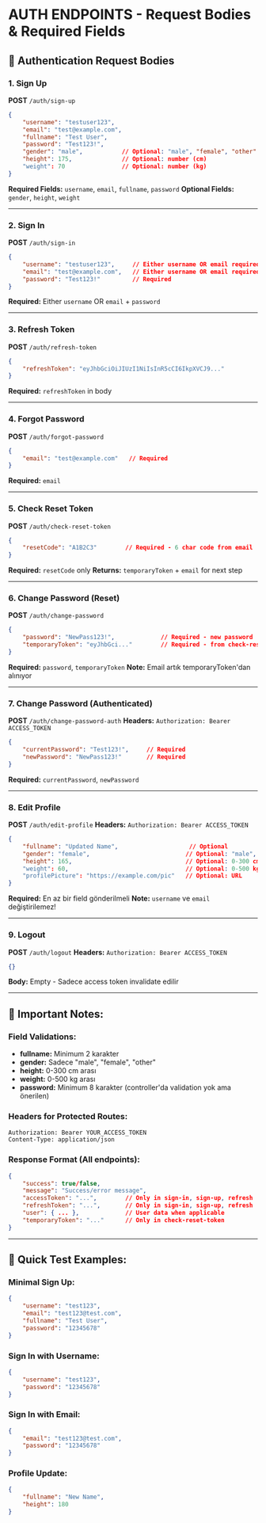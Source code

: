 # AUTH ENDPOINTS - Request Bodies & Required Fields

## 🔐 Authentication Request Bodies

### 1. **Sign Up**
**POST** `/auth/sign-up`
```json
{
    "username": "testuser123",
    "email": "test@example.com", 
    "fullname": "Test User",
    "password": "Test123!",
    "gender": "male",           // Optional: "male", "female", "other"
    "height": 175,              // Optional: number (cm)
    "weight": 70                // Optional: number (kg)
}
```
**Required Fields:** `username`, `email`, `fullname`, `password`
**Optional Fields:** `gender`, `height`, `weight`

---

### 2. **Sign In**
**POST** `/auth/sign-in`
```json
{
    "username": "testuser123",     // Either username OR email required
    "email": "test@example.com",   // Either username OR email required  
    "password": "Test123!"         // Required
}
```
**Required:** Either `username` OR `email` + `password`

---

### 3. **Refresh Token**
**POST** `/auth/refresh-token`
```json
{
    "refreshToken": "eyJhbGciOiJIUzI1NiIsInR5cCI6IkpXVCJ9..."
}
```
**Required:** `refreshToken` in body

---

### 4. **Forgot Password**
**POST** `/auth/forgot-password`
```json
{
    "email": "test@example.com"   // Required
}
```
**Required:** `email`

---

### 5. **Check Reset Token**
**POST** `/auth/check-reset-token`
```json
{
    "resetCode": "A1B2C3"        // Required - 6 char code from email
}
```
**Required:** `resetCode` only
**Returns:** `temporaryToken` + `email` for next step

---

### 6. **Change Password (Reset)**
**POST** `/auth/change-password`
```json
{
    "password": "NewPass123!",             // Required - new password
    "temporaryToken": "eyJhbGci..."        // Required - from check-reset-token
}
```
**Required:** `password`, `temporaryToken`
**Note:** Email artık temporaryToken'dan alınıyor

---

### 7. **Change Password (Authenticated)**
**POST** `/auth/change-password-auth`
**Headers:** `Authorization: Bearer ACCESS_TOKEN`
```json
{
    "currentPassword": "Test123!",     // Required
    "newPassword": "NewPass123!"       // Required
}
```
**Required:** `currentPassword`, `newPassword`

---

### 8. **Edit Profile**
**POST** `/auth/edit-profile`
**Headers:** `Authorization: Bearer ACCESS_TOKEN`
```json
{
    "fullname": "Updated Name",                    // Optional
    "gender": "female",                           // Optional: "male", "female", "other"
    "height": 165,                                // Optional: 0-300 cm
    "weight": 60,                                 // Optional: 0-500 kg
    "profilePicture": "https://example.com/pic"   // Optional: URL
}
```
**Required:** En az bir field gönderilmeli
**Note:** `username` ve `email` değiştirilemez!

---

### 9. **Logout**
**POST** `/auth/logout`
**Headers:** `Authorization: Bearer ACCESS_TOKEN`
```json
{}
```
**Body:** Empty - Sadece access token invalidate edilir

---

## 📝 **Important Notes:**

### **Field Validations:**
- **fullname:** Minimum 2 karakter
- **gender:** Sadece "male", "female", "other"
- **height:** 0-300 cm arası
- **weight:** 0-500 kg arası
- **password:** Minimum 8 karakter (controller'da validation yok ama önerilen)

### **Headers for Protected Routes:**
```
Authorization: Bearer YOUR_ACCESS_TOKEN
Content-Type: application/json
```

### **Response Format (All endpoints):**
```json
{
    "success": true/false,
    "message": "Success/error message",
    "accessToken": "...",        // Only in sign-in, sign-up, refresh
    "refreshToken": "...",       // Only in sign-in, sign-up, refresh
    "user": { ... },             // User data when applicable
    "temporaryToken": "..."      // Only in check-reset-token
}
```

---

## 🚀 **Quick Test Examples:**

### **Minimal Sign Up:**
```json
{
    "username": "test123",
    "email": "test123@test.com", 
    "fullname": "Test User",
    "password": "12345678"
}
```

### **Sign In with Username:**
```json
{
    "username": "test123",
    "password": "12345678"
}
```

### **Sign In with Email:**
```json
{
    "email": "test123@test.com",
    "password": "12345678"
}
```

### **Profile Update:**
```json
{
    "fullname": "New Name",
    "height": 180
}
```
